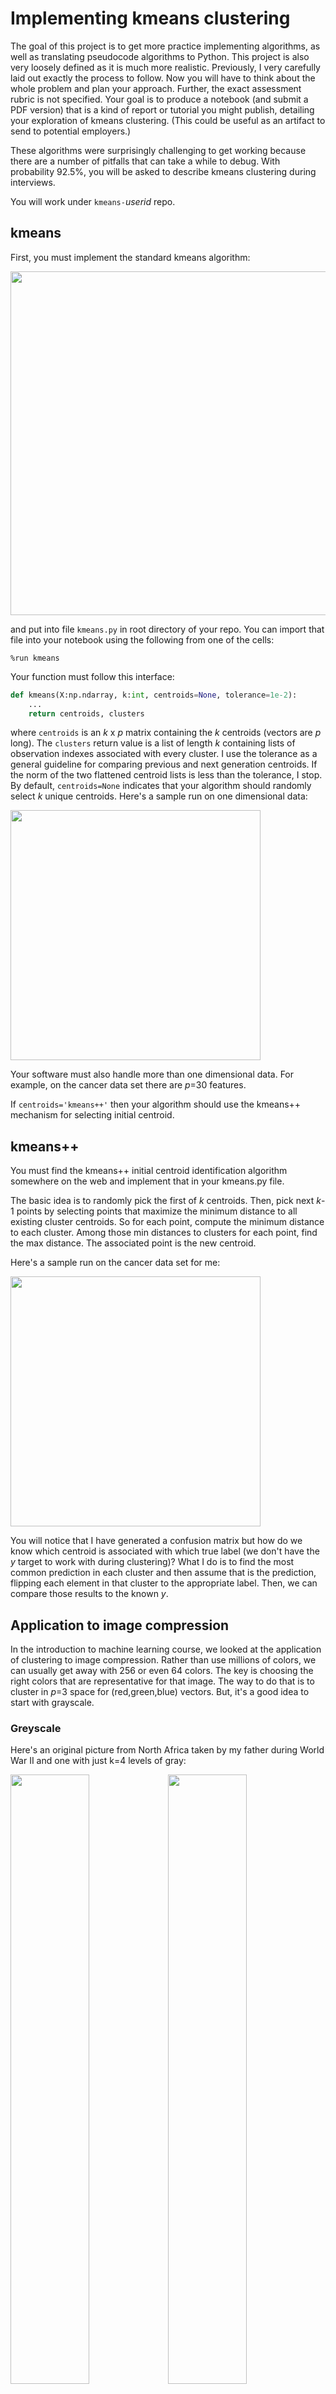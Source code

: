 # Implementing kmeans clustering

The goal of this project is to get more practice implementing algorithms, as well as translating pseudocode algorithms to Python. This project is also very loosely defined as it is much more realistic. Previously, I very carefully laid out exactly the process to follow. Now you will have to think about the whole problem and plan your approach. Further, the exact assessment rubric is not specified. Your goal is to produce a notebook (and submit a PDF version) that is a kind of report or tutorial you might publish, detailing your exploration of kmeans clustering. (This could be useful as an artifact to send to potential employers.)

These algorithms were surprisingly challenging to get working because there are a number of pitfalls that can take a while to debug. With probability 92.5%, you will be asked to describe kmeans clustering during interviews.

You will work under `kmeans-`*userid* repo.

## kmeans

First, you must implement the standard kmeans algorithm:

<img src="kmeans.png" width="550">

and put into file `kmeans.py` in root directory of your repo.  You can import that file into your notebook using the following from one of the cells:

```
%run kmeans
```

Your function must follow this interface:

```python
def kmeans(X:np.ndarray, k:int, centroids=None, tolerance=1e-2):
    ...
    return centroids, clusters
```

where `centroids` is an *k* x *p* matrix containing the *k* centroids (vectors are *p* long). The `clusters` return value is a list of length *k* containing lists of observation indexes associated with every cluster. I use the tolerance as a general guideline for comparing previous and next generation centroids. If the norm of the two flattened centroid lists is less than the tolerance, I stop.  By default, `centroids=None` indicates that your algorithm should randomly select *k* unique centroids. Here's a sample run on one dimensional data:

<img src="sample-run.png" width="400">

Your software must also handle more than one dimensional data. For example, on the cancer data set there are *p*=30 features.

If `centroids='kmeans++'` then your algorithm should use the kmeans++ mechanism for selecting initial centroid. 

## kmeans++

You must find the kmeans++ initial centroid identification algorithm somewhere on the web and implement that in your kmeans.py file.

The basic idea is to randomly pick the first of *k* centroids. Then, pick next *k*-1 points by selecting points that maximize the minimum distance to all existing cluster centroids. So for each point, compute the minimum distance to each cluster.  Among those min distances to clusters for each point, find the max distance. The associated point is the new centroid.

Here's a sample run on the cancer data set for me:

<img src="cancer.png" width="400">

You will notice that I have generated a confusion matrix but how do we know which centroid is associated with which true label (we don't have the *y* target to work with during clustering)?  What I do is to find the most common prediction in each cluster and then assume that is the prediction, flipping each element in that cluster to the appropriate label. Then, we can compare those results to the known *y*.

## Application to image compression

In the introduction to machine learning course, we looked at the application of clustering to image compression. Rather than use millions of colors, we can usually get away with 256 or even 64 colors. The key is choosing the right colors that are representative for that image. The way to do that is to cluster in *p*=3 space for (red,green,blue) vectors. But, it's a good idea to start with grayscale.

### Greyscale

Here's an original picture from North Africa taken by my father during World War II and one with just k=4 levels of gray:

<img src="north-africa-1940s-grey.png" width="50%"><img src="just-4-greys.png" width="50%">

My code looks something like this:

```python
k=4
centroids, clusters = kmeans(X_, k=k, centroids='kmeans++', tolerance=.01)
centroids = centroids.astype(np.uint8)
reassign_grey(X, centroids)
img_ = Image.fromarray(X.reshape(h,w), 'L') # L means grayscale
img_.show()
```

Note that you have to write a function to convert all of the values to one of the values in `centroids`.

### Color

As an example of color compression, here is your favorite instructor in Vancouver as a disembodied head visiting Chinatown and a compressed version that uses only 32 colors:

<img src="parrt-vancouver.jpg" width="50%"><img src="demon.png" width="50%">

(I like those demon eyes!)

Here is what my code looks like, once again using the magic `reassign_colors()` function I wrote:

```python
k=32
centroids, clusters = kmeans(X_, k=k, centroids='kmeans++', tolerance=.01)
centroids = centroids.astype(np.uint8)
reassign_colors(X, centroids)
img_ = Image.fromarray(X.reshape((h,w,3)))
img_.show()
```

## Advanced: Spectral clustering

In the introduction of machine learning, we discussed how to use random forests in an unsupervised way to get a similarity or distance metric from observation *i* to observation *j*. This information is not directly useful in k means because the means are not typically observations (they are the means of a cluster of them). That means we can't measure the distance of a point to a cluster. Instead, we can use spectral clustering which accepts a similarity matrix, does some linear algebra magic, and then clusters a transformed space using its kmeans. I used sklearn's built-in mechanism:

```python
S = similarity_matrix(X)
cluster = SpectralClustering(n_clusters=2, affinity='precomputed')
cluster.fit_predict(S) # pass similarity matrix not X
```

And then got a confusion matrix that improves upon the standard kmeans score for cancer data set.

```
       pred F  pred T
Truth                
F         198      14
T          39     318
clustering accur 0.9068541300527241
```

You are welcome to implement your own spectral clustering and then  you can use your own kmeans implementation.

### Breiman's RF for unsupervised learning trick

See [Breiman's website](https://www.stat.berkeley.edu/~breiman/RandomForests/cc_home.htm#prox) for the idea behind getting a proximity matrix from random forests. To save you the trouble of learning how sklearn implements random forests, here is a function that will get you all of the samples at the leaves reached by some input matrix X:

```python
def leaf_samples(rf, X:np.ndarray):
    """
    Return a list of arrays where each array is the set of X sample indexes
    residing in a single leaf of some tree in rf forest. For example, if there
    are 4 leaves (in one or multiple trees), we might return:

        array([array([0, 1, 2, 3, 4, 5, 6, 7, 8, 9]),
               array([10, 11, 12, 13, 14, 15]), array([16, 17, 18, 19, 20]),
               array([21, 22, 23, 24, 25, 26, 27, 28, 29]))
    """
    n_trees = len(rf.estimators_)
    leaf_samples = []
    leaf_ids = rf.apply(X)  # which leaf does each X_i go to for sole tree?
    for t in range(n_trees):
        # Group by id and return sample indexes
        uniq_ids = np.unique(leaf_ids[:,t])
        sample_idxs_in_leaves = [np.where(leaf_ids[:, t] == id)[0] for id in uniq_ids]
        leaf_samples.extend(sample_idxs_in_leaves)
    return leaf_samples
```

## Deliverables

1. You must provide `kmeans.py` in root directory of your repo. 
2. You must submit a notebook called `kmeans.ipynb` with the associated PDF generated from it to ease our grading, `kmeans.pdf`.

## Assessment

I believe I will have help with a grader, but reading your reports will take significantly longer than when I provide you some unit tests. Sorry in advance. Also, given the wide range of reports that you will submit, I will limit myself to one of three grades check minus, check, check plus, corresponding roughly to C, B, A.
